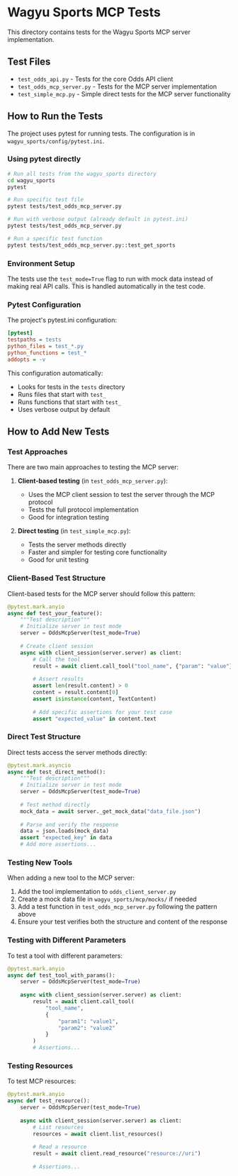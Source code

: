 # Wagyu Sports MCP Tests

This directory contains tests for the Wagyu Sports MCP server implementation.

## Test Files

- `test_odds_api.py` - Tests for the core Odds API client
- `test_odds_mcp_server.py` - Tests for the MCP server implementation
- `test_simple_mcp.py` - Simple direct tests for the MCP server functionality

## How to Run the Tests

The project uses pytest for running tests. The configuration is in `wagyu_sports/config/pytest.ini`.

### Using pytest directly

```bash
# Run all tests from the wagyu_sports directory
cd wagyu_sports
pytest

# Run specific test file
pytest tests/test_odds_mcp_server.py

# Run with verbose output (already default in pytest.ini)
pytest tests/test_odds_mcp_server.py

# Run a specific test function
pytest tests/test_odds_mcp_server.py::test_get_sports
```

### Environment Setup

The tests use the `test_mode=True` flag to run with mock data instead of making real API calls. This is handled automatically in the test code.

### Pytest Configuration

The project's pytest.ini configuration:
```ini
[pytest]
testpaths = tests
python_files = test_*.py
python_functions = test_*
addopts = -v
```

This configuration automatically:
- Looks for tests in the `tests` directory
- Runs files that start with `test_`
- Runs functions that start with `test_`
- Uses verbose output by default

## How to Add New Tests

### Test Approaches

There are two main approaches to testing the MCP server:

1. **Client-based testing** (in `test_odds_mcp_server.py`):
   - Uses the MCP client session to test the server through the MCP protocol
   - Tests the full protocol implementation
   - Good for integration testing

2. **Direct testing** (in `test_simple_mcp.py`):
   - Tests the server methods directly
   - Faster and simpler for testing core functionality
   - Good for unit testing

### Client-Based Test Structure

Client-based tests for the MCP server should follow this pattern:

```python
@pytest.mark.anyio
async def test_your_feature():
    """Test description"""
    # Initialize server in test mode
    server = OddsMcpServer(test_mode=True)
    
    # Create client session
    async with client_session(server.server) as client:
        # Call the tool
        result = await client.call_tool("tool_name", {"param": "value"})
        
        # Assert results
        assert len(result.content) > 0
        content = result.content[0]
        assert isinstance(content, TextContent)
        
        # Add specific assertions for your test case
        assert "expected_value" in content.text
```

### Direct Test Structure

Direct tests access the server methods directly:

```python
@pytest.mark.asyncio
async def test_direct_method():
    """Test description"""
    # Initialize server in test mode
    server = OddsMcpServer(test_mode=True)
    
    # Test method directly
    mock_data = await server._get_mock_data("data_file.json")
    
    # Parse and verify the response
    data = json.loads(mock_data)
    assert "expected_key" in data
    # Add more assertions...
```

### Testing New Tools

When adding a new tool to the MCP server:

1. Add the tool implementation to `odds_client_server.py`
2. Create a mock data file in `wagyu_sports/mcp/mocks/` if needed
3. Add a test function in `test_odds_mcp_server.py` following the pattern above
4. Ensure your test verifies both the structure and content of the response

### Testing with Different Parameters

To test a tool with different parameters:

```python
@pytest.mark.anyio
async def test_tool_with_params():
    server = OddsMcpServer(test_mode=True)
    
    async with client_session(server.server) as client:
        result = await client.call_tool(
            "tool_name", 
            {
                "param1": "value1",
                "param2": "value2"
            }
        )
        # Assertions...
```

### Testing Resources

To test MCP resources:

```python
@pytest.mark.anyio
async def test_resource():
    server = OddsMcpServer(test_mode=True)
    
    async with client_session(server.server) as client:
        # List resources
        resources = await client.list_resources()
        
        # Read a resource
        result = await client.read_resource("resource://uri")
        
        # Assertions...
```

